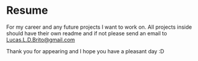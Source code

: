 # Resume
For my career and any future projects I want to work on. All projects inside should have their own readme and if not please send an email to Lucas.L.D.Brito@gmail.com

Thank you for appearing and I hope you have a pleasant day :D
